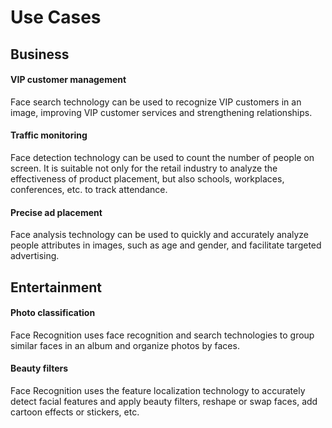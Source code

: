 # Use Cases

## Business
#### VIP customer management
Face search technology can be used to recognize VIP customers in an image, improving VIP customer services and strengthening relationships.

#### Traffic monitoring
Face detection technology can be used to count the number of people on screen. It is suitable not only for the retail industry to analyze the effectiveness of product placement, but also schools, workplaces, conferences, etc. to track attendance.

#### Precise ad placement
Face analysis technology can be used to quickly and accurately analyze people attributes in images, such as age and gender, and facilitate targeted advertising.


## Entertainment
#### Photo classification
Face Recognition uses face recognition and search technologies to group similar faces in an album and organize photos by faces.


#### Beauty filters
Face Recognition uses the feature localization technology to accurately detect facial features and apply beauty filters, reshape or swap faces, add cartoon effects or stickers, etc.
